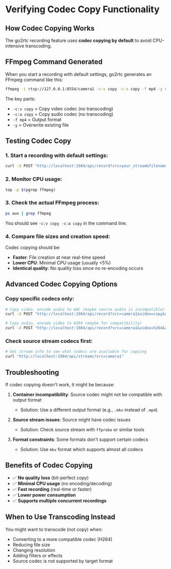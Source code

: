 # Verifying Codec Copy Functionality

## How Codec Copying Works

The go2rtc recording feature uses **codec copying by default** to avoid CPU-intensive transcoding.

## FFmpeg Command Generated

When you start a recording with default settings, go2rtc generates an FFmpeg command like this:

```bash
ffmpeg -i rtsp://127.0.0.1:8554/camera1 -c:v copy -c:a copy -f mp4 -y recording.mp4
```

The key parts:
- `-c:v copy` = Copy video codec (no transcoding)
- `-c:a copy` = Copy audio codec (no transcoding)
- `-f mp4` = Output format
- `-y` = Overwrite existing file

## Testing Codec Copy

### 1. Start a recording with default settings:
```bash
curl -X POST "http://localhost:1984/api/record?src=your_stream&filename=test_copy.mp4"
```

### 2. Monitor CPU usage:
```bash
top -p $(pgrep ffmpeg)
```

### 3. Check the actual FFmpeg process:
```bash
ps aux | grep ffmpeg
```
You should see `-c:v copy -c:a copy` in the command line.

### 4. Compare file sizes and creation speed:
Codec copying should be:
- **Faster**: File creation at near real-time speed
- **Lower CPU**: Minimal CPU usage (usually <5%)
- **Identical quality**: No quality loss since no re-encoding occurs

## Advanced Codec Copying Options

### Copy specific codecs only:
```bash
# Copy video, encode audio to AAC (maybe source audio is incompatible)
curl -X POST "http://localhost:1984/api/record?src=camera1&video=copy&audio=aac"

# Copy audio, encode video to H264 (maybe for compatibility)
curl -X POST "http://localhost:1984/api/record?src=camera1&video=h264&audio=copy"
```

### Check source stream codecs first:
```bash
# Get stream info to see what codecs are available for copying
curl "http://localhost:1984/api/streams?src=camera1"
```

## Troubleshooting

If codec copying doesn't work, it might be because:

1. **Container incompatibility**: Source codec might not be compatible with output format
   - Solution: Use a different output format (e.g., `.mkv` instead of `.mp4`)

2. **Source stream issues**: Source might have codec issues
   - Solution: Check source stream with `ffprobe` or similar tools

3. **Format constraints**: Some formats don't support certain codecs
   - Solution: Use `mkv` format which supports almost all codecs

## Benefits of Codec Copying

- ✅ **No quality loss** (bit-perfect copy)
- ✅ **Minimal CPU usage** (no encoding/decoding)
- ✅ **Fast recording** (real-time or faster)
- ✅ **Lower power consumption**
- ✅ **Supports multiple concurrent recordings**

## When to Use Transcoding Instead

You might want to transcode (not copy) when:
- Converting to a more compatible codec (H264)
- Reducing file size
- Changing resolution
- Adding filters or effects
- Source codec is not supported by target format